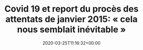 ---
isIndex: false
title: "Covid 19 et report du procès des attentats de janvier 2015: « cela nous semblait inévitable »"
date: 2020-03-25T11:16:32+00:00
publications_concerned:
  - margot-pugliese
press:
  title: Le Parisien
  url: https://www.leparisien.fr/faits-divers/covid-19-et-report-du-proces-des-attentats-de-janvier-2015-cela-nous-semblait-inevitable-25-03-2020-8287806.php
---